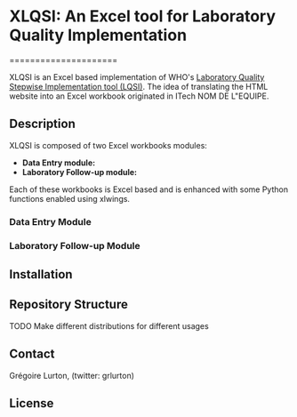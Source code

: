 # XLQSI: An Excel tool for Laboratory Quality Implementation
=====================

XLQSI is an Excel based implementation of WHO's [Laboratory Quality Stepwise Implementation tool (LQSI)](https://extranet.who.int/lqsi/). The idea of translating the HTML website into an Excel workbook originated in ITech NOM DE L"EQUIPE.

## Description

XLQSI is composed of two Excel workbooks modules:
* __Data Entry module:__
* __Laboratory Follow-up module:__

Each of these workbooks is Excel based and is enhanced with some Python functions enabled using xlwings.

### Data Entry Module

### Laboratory Follow-up Module


## Installation

## Repository Structure

TODO Make different distributions for different usages



## Contact

Grégoire Lurton, (twitter: grlurton)

## License
